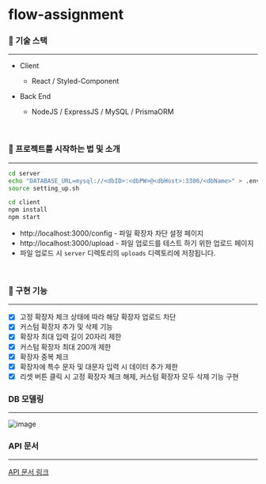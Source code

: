 # flow-assignment

### 📗 기술 스택

---

- Client

  - React / Styled-Component

- Back End
  - NodeJS / ExpressJS / MySQL / PrismaORM

<br>

### 🚀 프로젝트를 시작하는 법 및 소개

---

```bash
cd server
echo "DATABASE_URL=mysql://<dbID>:<dbPW>@<dbHost>:3306/<dbName>" > .env
source setting_up.sh

cd client
npm install
npm start
```

- http://localhost:3000/config - 파일 확장자 차단 설정 페이지
- http://localhost:3000/upload - 파일 업로드를 테스트 하기 위한 업로드 페이지
- 파일 업로드 시 `server` 디렉토리의 `uploads` 디렉토리에 저장됩니다.

<br>

### 🌈 구현 기능

---

- [x] 고정 확장자 체크 상태에 따라 해당 확장자 업로드 차단
- [x] 커스텀 확장자 추가 및 삭제 기능
- [x] 확장자 최대 입력 길이 20자리 제한
- [x] 커스텀 확장자 최대 200개 제한
- [x] 확장자 중복 체크
- [x] 확장자에 특수 문자 및 대문자 입력 시 데이터 추가 제한
- [x] 리셋 버튼 클릭 시 고정 확장자 체크 해제, 커스텀 확장자 모두 삭제 기능 구현

### DB 모델링

---

![image](https://user-images.githubusercontent.com/85930725/147902873-be9d9e07-6665-4087-a915-f5755723cc05.png)
<br>

### API 문서

---

[API 문서 링크](https://documenter.getpostman.com/view/16343905/UVRHj44E#2f4d0a9b-c8a1-4958-ba3a-9b923a71ad03)
<br>
